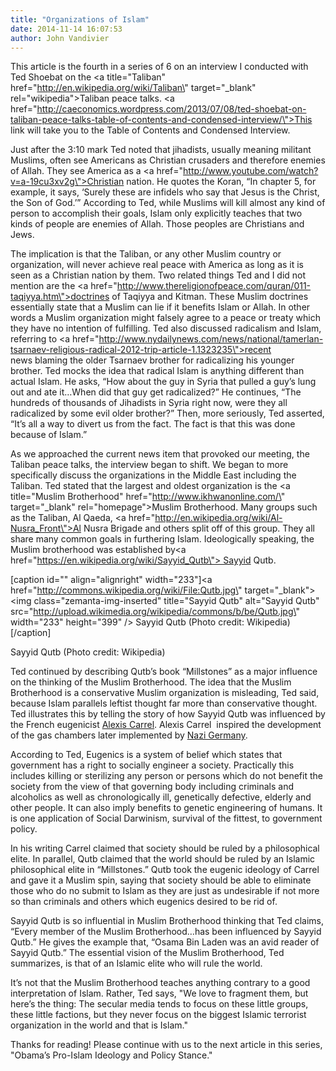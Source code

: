 ```yaml
---
title: "Organizations of Islam"
date: 2014-11-14 16:07:53
author: John Vandivier
---
```




This article is the fourth in a series of 6 on an interview I conducted with Ted Shoebat on the <a title=\"Taliban\" href=\"http://en.wikipedia.org/wiki/Taliban\" target=\"_blank\" rel=\"wikipedia\">Taliban</a> peace talks. <a href=\"http://caeconomics.wordpress.com/2013/07/08/ted-shoebat-on-taliban-peace-talks-table-of-contents-and-condensed-interview/\">This link will take you to the Table of Contents and Condensed Interview</a>.

Just after the 3:10 mark Ted noted that jihadists, usually meaning militant Muslims, often see Americans as Christian crusaders and therefore enemies of Allah. They see America as a <a href=\"http://www.youtube.com/watch?v=a-19cu3xv2g\">Christian nation</a>. He quotes the Koran, “In chapter 5, for example, it says, ‘Surely these are infidels who say that Jesus is the Christ, the Son of God.’” According to Ted, while Muslims will kill almost any kind of person to accomplish their goals, Islam only explicitly teaches that two kinds of people are enemies of Allah. Those peoples are Christians and Jews.

The implication is that the Taliban, or any other Muslim country or organization, will never achieve real peace with America as long as it is seen as a Christian nation by them. Two related things Ted and I did not mention are the <a href=\"http://www.thereligionofpeace.com/quran/011-taqiyya.htm\">doctrines of Taqiyya and Kitman</a>. These Muslim doctrines essentially state that a Muslim can lie if it benefits Islam or Allah. In other words a Muslim organization might falsely agree to a peace or treaty which they have no intention of fulfilling. Ted also discussed radicalism and Islam, referring to <a href=\"http://www.nydailynews.com/news/national/tamerlan-tsarnaev-religious-radical-2012-trip-article-1.1323235\">recent news</a> blaming the older Tsarnaev brother for radicalizing his younger brother. Ted mocks the idea that radical Islam is anything different than actual Islam. He asks, “How about the guy in Syria that pulled a guy’s lung out and ate it…When did that guy get radicalized?” He continues, “The hundreds of thousands of Jihadists in Syria right now, were they all radicalized by some evil older brother?” Then, more seriously, Ted asserted, “It’s all a way to divert us from the fact. The fact is that this was done because of Islam.”

As we approached the current news item that provoked our meeting, the Taliban peace talks, the interview began to shift. We began to more specifically discuss the organizations in the Middle East including the Taliban. Ted stated that the largest and oldest organization is the <a title=\"Muslim Brotherhood\" href=\"http://www.ikhwanonline.com/\" target=\"_blank\" rel=\"homepage\">Muslim Brotherhood</a>. Many groups such as the Taliban, Al Qaeda, <a href=\"http://en.wikipedia.org/wiki/Al-Nusra_Front\">Al Nusra Brigade</a> and others split off of this group. They all share many common goals in furthering Islam. Ideologically speaking, the Muslim brotherhood was established by<a href=\"https://en.wikipedia.org/wiki/Sayyid_Qutb\"> Sayyid Qutb</a>.
<div>

[caption id=\"\" align=\"alignright\" width=\"233\"]<a href=\"http://commons.wikipedia.org/wiki/File:Qutb.jpg\" target=\"_blank\"><img class=\"zemanta-img-inserted\" title=\"Sayyid Qutb\" alt=\"Sayyid Qutb\" src=\"http://upload.wikimedia.org/wikipedia/commons/b/be/Qutb.jpg\" width=\"233\" height=\"399\" /></a> Sayyid Qutb (Photo credit: Wikipedia)[/caption]

Sayyid Qutb (Photo credit: Wikipedia)

</div>
Ted continued by describing Qutb’s book “Millstones” as a major influence on the thinking of the Muslim Brotherhood. The idea that the Muslim Brotherhood is a conservative Muslim organization is misleading, Ted said, because Islam parallels leftist thought far more than conservative thought. Ted illustrates this by telling the story of how Sayyid Qutb was influenced by the French eugenicist <a href=\"https://en.wikipedia.org/wiki/Alexis_Carrel\">Alexis Carrel</a>. Alexis Carrel  inspired the development of the gas chambers later implemented by <a title=\"Nazi Germany\" href=\"http://maps.google.com/maps?ll=52.5166666667,13.4&amp;spn=10.0,10.0&amp;q=52.5166666667,13.4%20(Nazi%20Germany)&amp;t=h\" target=\"_blank\" rel=\"geolocation\">Nazi Germany</a>.

According to Ted, Eugenics is a system of belief which states that government has a right to socially engineer a society. Practically this includes killing or sterilizing any person or persons which do not benefit the society from the view of that governing body including criminals and alcoholics as well as chronologically ill, genetically defective, elderly and other people. It can also imply benefits to genetic engineering of humans. It is one application of Social Darwinism, survival of the fittest, to government policy.

In his writing Carrel claimed that society should be ruled by a philosophical elite. In parallel, Qutb claimed that the world should be ruled by an Islamic philosophical elite in “Millstones.” Qutb took the eugenic ideology of Carrel and gave it a Muslim spin, saying that society should be able to eliminate those who do no submit to Islam as they are just as undesirable if not more so than criminals and others which eugenics desired to be rid of.

Sayyid Qutb is so influential in Muslim Brotherhood thinking that Ted claims, “Every member of the Muslim Brotherhood…has been influenced by Sayyid Qutb.” He gives the example that, “Osama Bin Laden was an avid reader of Sayyid Qutb.” The essential vision of the Muslim Brotherhood, Ted summarizes, is that of an Islamic elite who will rule the world.

It’s not that the Muslim Brotherhood teaches anything contrary to a good interpretation of Islam. Rather, Ted says, \"We love to fragment them, but here’s the thing: The secular media tends to focus on these little groups, these little factions, but they never focus on the biggest Islamic terrorist organization in the world and that is Islam.\"

Thanks for reading! Please continue with us to the next article in this series, \"Obama’s Pro-Islam Ideology and Policy Stance.\"